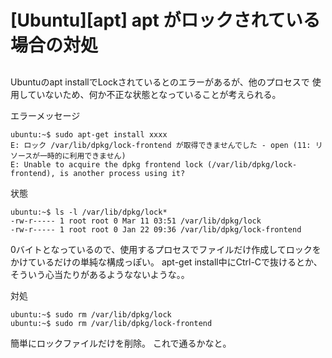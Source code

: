 
# [Ubuntu][apt] apt がロックされている場合の対処

## 

Ubuntuのapt installでLockされているとのエラーがあるが、他のプロセスで
使用していないため、何か不正な状態となっていることが考えられる。

エラーメッセージ
~~~
ubuntu:~$ sudo apt-get install xxxx
E: ロック /var/lib/dpkg/lock-frontend が取得できませんでした - open (11: リソースが一時的に利用できません)
E: Unable to acquire the dpkg frontend lock (/var/lib/dpkg/lock-frontend), is another process using it?
~~~


状態
~~~
ubuntu:~$ ls -l /var/lib/dpkg/lock*
-rw-r----- 1 root root 0 Mar 11 03:51 /var/lib/dpkg/lock
-rw-r----- 1 root root 0 Jan 22 09:36 /var/lib/dpkg/lock-frontend
~~~
0バイトとなっているので、使用するプロセスでファイルだけ作成してロックをかけているだけの単純な構成っぽい。
apt-get install中にCtrl-Cで抜けるとか、そういう心当たりがあるようなないような。。


対処
~~~
ubuntu:~$ sudo rm /var/lib/dpkg/lock
ubuntu:~$ sudo rm /var/lib/dpkg/lock-frontend 
~~~
簡単にロックファイルだけを削除。
これで通るかなと。

